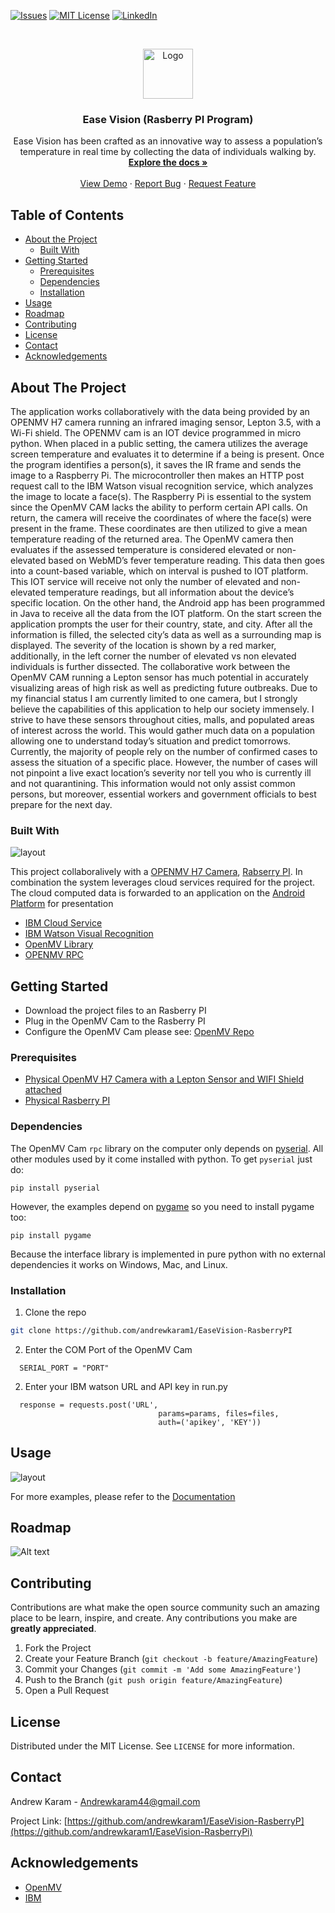 [![Issues][issues-shield]][issues-url]
[![MIT License][license-shield]][license-url]
[![LinkedIn][linkedin-shield]][linkedin-url]


<!-- PROJECT LOGO -->
<br />
<p align="center">
  <a href="https://github.com/othneildrew/Best-README-Template">
    <img src="logo.png" alt="Logo" width="80" height="80">
  </a>

  <h3 align="center">Ease Vision (Rasberry PI Program)</h3>

  <p align="center">
   Ease Vision has been crafted as an innovative way to assess a population’s temperature in real time by collecting the data of individuals walking by. 
    <br />
    <a href="https://github.com/andrewkaram1/EaseVision-RasberryPI/blob/master/README.md"><strong>Explore the docs »</strong></a>
    <br />
    <br />
    <a href="https://www.dropbox.com/s/ig9fvz40e18cnga/HIGHQuality_Final.mp4?dl=0">View Demo</a>
    ·
    <a href="https://github.com/andrewkaram1/EaseVision-RasberryP/issues">Report Bug</a>
    ·
    <a href="https://github.com/andrewkaram1/EaseVision-RasberryP/issues">Request Feature</a>
  </p>
</p>



<!-- TABLE OF CONTENTS -->
## Table of Contents

* [About the Project](#about-the-project)
  * [Built With](#built-with)
* [Getting Started](#getting-started)
  * [Prerequisites](#prerequisites)
  * [Dependencies](#dependencies)
  * [Installation](#installation)
* [Usage](#usage)
* [Roadmap](#roadmap)
* [Contributing](#contributing)
* [License](#license)
* [Contact](#contact)
* [Acknowledgements](#acknowledgements)



<!-- ABOUT THE PROJECT -->
## About The Project
The application works collaboratively with the data being provided by an OPENMV H7 camera running an infrared imaging sensor, Lepton 3.5, with a Wi-Fi shield. The OPENMV cam is an IOT device programmed in micro python. When placed in a public setting, the camera utilizes the average screen temperature and evaluates it to determine if a being is present. Once the program identifies a person(s), it saves the IR frame and sends the image to a Raspberry Pi. The microcontroller then makes an HTTP post request call to the IBM Watson visual recognition service, which analyzes the image to locate a face(s). The Raspberry Pi is essential to the system since the OpenMV CAM lacks the ability to perform certain API calls. On return, the camera will receive the coordinates of where the face(s) were present in the frame. These coordinates are then utilized to give a mean temperature reading of the returned area. The OpenMV camera then evaluates if the assessed temperature is considered elevated or non-elevated based on WebMD’s fever temperature reading. This data then goes into a count-based variable, which on interval is pushed to IOT platform. This IOT service will receive not only the number of elevated and non-elevated temperature readings, but all information about the device’s specific location. On the other hand, the Android app has been programmed in Java to receive all the data from the IOT platform. On the start screen the application prompts the user for their country, state, and city. After all the information is filled, the selected city’s data as well as a surrounding map is displayed. The severity of the location is shown by a red marker, additionally, in the left corner the number of elevated vs non elevated individuals is further dissected.  The collaborative work between the OpenMV CAM running a Lepton sensor has much potential in accurately visualizing areas of high risk as well as predicting future outbreaks. Due to my financial status I am currently limited to one camera, but I strongly believe the capabilities of this application to help our society immensely. I strive to have these sensors throughout cities, malls, and populated areas of interest across the world. This would gather much data on a population allowing one to understand today’s situation and predict tomorrows. Currently, the majority of people rely on the number of confirmed cases to assess the situation of a specific place. However, the number of cases will not pinpoint a live exact location’s severity nor tell you who is currently ill and not quarantining. This information would not only assist common persons, but moreover, essential workers and government officials to best prepare for the next day. 

### Built With
![layout](layout.PNG?raw=true "Optional Title")

This project collaboralively with a [OPENMV H7 Camera]("https://github.com/andrewkaram1/EaseVision_OpenMV-Cam"), [Rabserry PI](https://github.com/andrewkaram1/EaseVision-RasberryPI). In combination the system leverages cloud services required for the project. The cloud computed data is forwarded to an application on the [Android Platform](https://github.com/andrewkaram1/EaseVision_AndroidApp) for presentation

* [IBM Cloud Service](https://www.ibm.com/cloud/services)
* [IBM Watson Visual Recognition](https://www.ibm.com/cloud/watson-visual-recognition)
* [OpenMV Library](https://github.com/openmv)
* [OPENMV RPC](https://github.com/openmv/openmv/tree/master/tools/rpc)



<!-- GETTING STARTED -->
## Getting Started
* Download the project files to an Rasberry PI
* Plug in the OpenMV Cam to the Rasberry PI
* Configure the OpenMV Cam please see: [OpenMV Repo](https://github.com/andrewkaram1/EaseVision_OpenMV-Cam)

### Prerequisites
* [Physical OpenMV H7 Camera with a Lepton Sensor and WIFI Shield attached](https://openmv.io/)
* [Physical Rasberry PI](https://github.com/andrewkaram1/EaseVision-RasberryPI)

### Dependencies
The OpenMV Cam `rpc` library on the computer only depends on [pyserial](https://pythonhosted.org/pyserial/). All other modules used by it come installed with python. To get `pyserial` just do:

    pip install pyserial

However, the examples depend on [pygame](https://www.pygame.org/news) so you need to install pygame too:

    pip install pygame

Because the interface library is implemented in pure python with no external dependencies it works on Windows, Mac, and Linux.


### Installation
1. Clone the repo
```sh
git clone https://github.com/andrewkaram1/EaseVision-RasberryPI
```
2. Enter the COM Port of the OpenMV Cam
```JS
  SERIAL_PORT = "PORT"
```
2. Enter your IBM watson URL and API key in run.py
```JS
  response = requests.post('URL',
                                 params=params, files=files,
                                 auth=('apikey', 'KEY'))
```

<!-- USAGE EXAMPLES -->
## Usage

![layout](concept.PNG?raw=true "Optional Title")

For more examples, please refer to the [Documentation](https://github.com/andrewkaram1/EaseVision-RasberryPI/blob/master/README.md)



<!-- ROADMAP -->
## Roadmap

![Alt text](FINAL%20AK-1.jpg?raw=true "Optional Title")



<!-- CONTRIBUTING -->
## Contributing

Contributions are what make the open source community such an amazing place to be learn, inspire, and create. Any contributions you make are **greatly appreciated**.

1. Fork the Project
2. Create your Feature Branch (`git checkout -b feature/AmazingFeature`)
3. Commit your Changes (`git commit -m 'Add some AmazingFeature'`)
4. Push to the Branch (`git push origin feature/AmazingFeature`)
5. Open a Pull Request



<!-- LICENSE -->
## License

Distributed under the MIT License. See `LICENSE` for more information.



<!-- CONTACT -->
## Contact

Andrew Karam - Andrewkaram44@gmail.com

Project Link: [https://github.com/andrewkaram1/EaseVision-RasberryP](https://github.com/andrewkaram1/EaseVision-RasberryPi)



<!-- ACKNOWLEDGEMENTS -->
## Acknowledgements
* [OpenMV](https://openmv.io)
* [IBM](https://www.ibm.com/cloud)

<!-- MARKDOWN LINKS & IMAGES -->
<!-- https://www.markdownguide.org/basic-syntax/#reference-style-links -->
[issues-shield]: https://img.shields.io/github/issues/andrewkaram1/EaseVision_AndroidApp
[issues-url]:  https://github.com/andrewkaram1/EaseVision-RasberryPI/issues
[license-shield]: 	https://img.shields.io/github/license/andrewkaram1/EaseVision_AndroidApp
[license-url]: https://github.com/andrewkaram1/EaseVision-RasberryPI/blob/master/License.txt
[linkedin-shield]: https://img.shields.io/badge/-LinkedIn-black.svg?style=flat-square&logo=linkedin&colorB=555
[linkedin-url]: https://www.linkedin.com/in/andrew-karam-b48a77170
